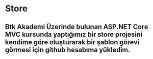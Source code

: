 # Store
## Btk Akademi Üzerinde bulunan ASP.NET Core MVC kursunda yaptığımız bir store projesini kendime göre oluşturarak bir şablon görevi görmesi için github hesabıma yükledim.

